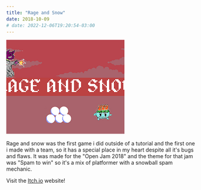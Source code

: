 ```yaml
---
title: "Rage and Snow"
date: 2018-10-09
# date: 2022-12-06T19:20:54-03:00
---
```


![Rage and snow Cover Image](/images/rage_and_snow_coverimage.png)

Rage and snow was the first game i did outside of a tutorial and the first one i made with a team, so it has a special place in my heart despite all it's bugs and flaws. It was made for the "Open Jam 2018" and the theme for that jam was "Spam to win" so it's a mix of platformer with a snowball spam mechanic. 

Visit the [Itch.io](https://blonjon.itch.io/rage-and-snow) website!